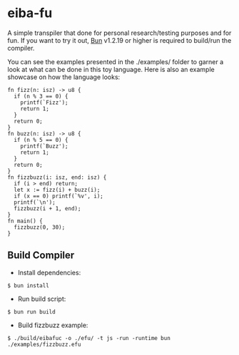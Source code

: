# eiba-fu

A simple transpiler that done for personal research/testing purposes and for fun.
If you want to try it out, [Bun](https://bun.sh) v1.2.19 or higher is required to build/run the compiler.

You can see the examples presented in the ./examples/ folder to garner a look at what can be done in this toy language.
Here is also an example showcase on how the language looks:

```efu
fn fizz(n: isz) -> u8 {
  if (n % 3 == 0) {
    printf(`Fizz');
	return 1;
  }
  return 0;
}
fn buzz(n: isz) -> u8 {
  if (n % 5 == 0) {
    printf(`Buzz');
	return 1;
  }
  return 0;
}
fn fizzbuzz(i: isz, end: isz) {
  if (i > end) return;
  let x := fizz(i) + buzz(i);
  if (x == 0) printf(`%v', i);
  printf(`\n');
  fizzbuzz(i + 1, end);
}
fn main() {
  fizzbuzz(0, 30);
}
```

## Build Compiler

- Install dependencies:
```terminal
$ bun install
```

- Run build script:
```terminal
$ bun run build
```

- Build fizzbuzz example:
```terminal
$ ./build/eibafuc -o ./efu/ -t js -run -runtime bun ./examples/fizzbuzz.efu
```

